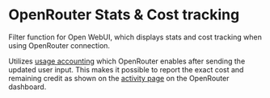 # OpenRouter Stats & Cost tracking
Filter function for Open WebUI, which displays stats and cost tracking when using OpenRouter connection.

Utilizes [usage accounting](https://openrouter.ai/docs/use-cases/usage-accounting) which OpenRouter enables after sending the updated user input. This makes it possible to report the exact cost and remaining credit as shown on the [activity page](https://openrouter.ai/activity) on the OpenRouter dashboard.
